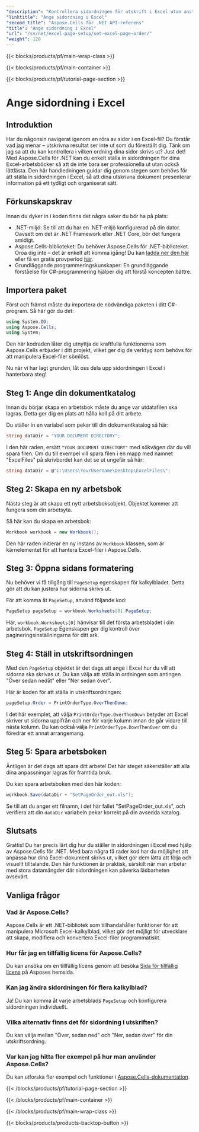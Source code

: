 ```yaml
---
"description": "Kontrollera sidordningen för utskrift i Excel utan ansträngning med Aspose.Cells för .NET. Lär dig hur du anpassar ditt arbetsflöde i den här steg-för-steg-guiden."
"linktitle": "Ange sidordning i Excel"
"second_title": "Aspose.Cells för .NET API-referens"
"title": "Ange sidordning i Excel"
"url": "/sv/net/excel-page-setup/set-excel-page-order/"
"weight": 120
---
```


{{< blocks/products/pf/main-wrap-class >}}

{{< blocks/products/pf/main-container >}}

{{< blocks/products/pf/tutorial-page-section >}}

# Ange sidordning i Excel

## Introduktion

Har du någonsin navigerat igenom en röra av sidor i en Excel-fil? Du förstår vad jag menar – utskrivna resultat ser inte ut som du föreställt dig. Tänk om jag sa att du kan kontrollera i vilken ordning dina sidor skrivs ut? Just det! Med Aspose.Cells för .NET kan du enkelt ställa in sidordningen för dina Excel-arbetsböcker så att de inte bara ser professionella ut utan också lättlästa. Den här handledningen guidar dig genom stegen som behövs för att ställa in sidordningen i Excel, så att dina utskrivna dokument presenterar information på ett tydligt och organiserat sätt.

## Förkunskapskrav

Innan du dyker in i koden finns det några saker du bör ha på plats:

- .NET-miljö: Se till att du har en .NET-miljö konfigurerad på din dator. Oavsett om det är .NET Framework eller .NET Core, bör det fungera smidigt.
- Aspose.Cells-biblioteket: Du behöver Aspose.Cells för .NET-biblioteket. Oroa dig inte – det är enkelt att komma igång! Du kan [ladda ner den här](https://releases.aspose.com/cells/net/) eller få en gratis provperiod [här](https://releases.aspose.com/).
- Grundläggande programmeringskunskaper: En grundläggande förståelse för C#-programmering hjälper dig att förstå koncepten bättre.

## Importera paket

Först och främst måste du importera de nödvändiga paketen i ditt C#-program. Så här gör du det:

```csharp
using System.IO;
using Aspose.Cells;
using System;
```

Den här kodraden låter dig utnyttja de kraftfulla funktionerna som Aspose.Cells erbjuder i ditt projekt, vilket ger dig de verktyg som behövs för att manipulera Excel-filer sömlöst.

Nu när vi har lagt grunden, låt oss dela upp sidordningen i Excel i hanterbara steg!

## Steg 1: Ange din dokumentkatalog

Innan du börjar skapa en arbetsbok måste du ange var utdatafilen ska lagras. Detta ger dig en plats att hålla koll på ditt arbete. 

Du ställer in en variabel som pekar till din dokumentkatalog så här:

```csharp
string dataDir = "YOUR DOCUMENT DIRECTORY";
```

I den här raden, ersätt `"YOUR DOCUMENT DIRECTORY"` med sökvägen där du vill spara filen. Om du till exempel vill spara filen i en mapp med namnet "ExcelFiles" på skrivbordet kan det se ut ungefär så här:

```csharp
string dataDir = @"C:\Users\YourUsername\Desktop\ExcelFiles\";
```

## Steg 2: Skapa en ny arbetsbok


Nästa steg är att skapa ett nytt arbetsboksobjekt. Objektet kommer att fungera som din arbetsyta.

Så här kan du skapa en arbetsbok:

```csharp
Workbook workbook = new Workbook();
```

Den här raden initierar en ny instans av `Workbook` klassen, som är kärnelementet för att hantera Excel-filer i Aspose.Cells.

## Steg 3: Öppna sidans formatering


Nu behöver vi få tillgång till `PageSetup` egenskapen för kalkylbladet. Detta gör att du kan justera hur sidorna skrivs ut.

För att komma åt `PageSetup`, använd följande kod:

```csharp
PageSetup pageSetup = workbook.Worksheets[0].PageSetup;
```

Här, `workbook.Worksheets[0]` hänvisar till det första arbetsbladet i din arbetsbok. `PageSetup` Egenskapen ger dig kontroll över pagineringsinställningarna för ditt ark.

## Steg 4: Ställ in utskriftsordningen


Med den `PageSetup` objektet är det dags att ange i Excel hur du vill att sidorna ska skrivas ut. Du kan välja att ställa in ordningen som antingen "Över sedan nedåt" eller "Ner sedan över".

Här är koden för att ställa in utskriftsordningen:

```csharp
pageSetup.Order = PrintOrderType.OverThenDown;
```

I det här exemplet, att välja `PrintOrderType.OverThenDown` betyder att Excel skriver ut sidorna uppifrån och ner för varje kolumn innan de går vidare till nästa kolumn. Du kan också välja `PrintOrderType.DownThenOver` om du föredrar ett annat arrangemang.

## Steg 5: Spara arbetsboken


Äntligen är det dags att spara ditt arbete! Det här steget säkerställer att alla dina anpassningar lagras för framtida bruk.

Du kan spara arbetsboken med den här koden:

```csharp
workbook.Save(dataDir + "SetPageOrder_out.xls");
```

Se till att du anger ett filnamn, i det här fallet "SetPageOrder_out.xls", och verifiera att din `dataDir` variabeln pekar korrekt på din avsedda katalog.

## Slutsats

Grattis! Du har precis lärt dig hur du ställer in sidordningen i Excel med hjälp av Aspose.Cells för .NET. Med bara några få rader kod har du möjlighet att anpassa hur dina Excel-dokument skrivs ut, vilket gör dem lätta att följa och visuellt tilltalande. Den här funktionen är praktisk, särskilt när man arbetar med stora datamängder där sidordningen kan påverka läsbarheten avsevärt. 

## Vanliga frågor

### Vad är Aspose.Cells?
Aspose.Cells är ett .NET-bibliotek som tillhandahåller funktioner för att manipulera Microsoft Excel-kalkylblad, vilket gör det möjligt för utvecklare att skapa, modifiera och konvertera Excel-filer programmatiskt.

### Hur får jag en tillfällig licens för Aspose.Cells?
Du kan ansöka om en tillfällig licens genom att besöka [Sida för tillfällig licens](https://purchase.aspose.com/temporary-license/) på Asposes hemsida.

### Kan jag ändra sidordningen för flera kalkylblad?
Ja! Du kan komma åt varje arbetsblads `PageSetup` och konfigurera sidordningen individuellt.

### Vilka alternativ finns det för sidordning i utskriften?
Du kan välja mellan "Över, sedan ned" och "Ner, sedan över" för din utskriftsordning.

### Var kan jag hitta fler exempel på hur man använder Aspose.Cells?
Du kan utforska fler exempel och funktioner i [Aspose.Cells-dokumentation](https://reference.aspose.com/cells/net/).

{{< /blocks/products/pf/tutorial-page-section >}}

{{< /blocks/products/pf/main-container >}}

{{< /blocks/products/pf/main-wrap-class >}}

{{< blocks/products/products-backtop-button >}}